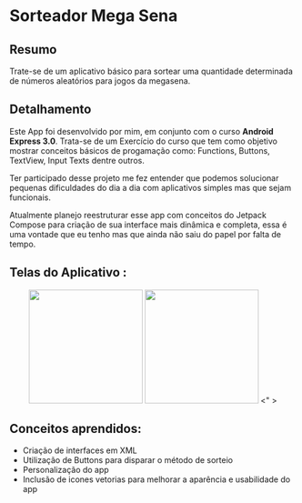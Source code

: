 # Sorteador Mega Sena
## Resumo

Trate-se de um aplicativo básico para sortear uma quantidade determinada de números aleatórios para jogos da megasena.

## Detalhamento
Este App foi desenvolvido por mim, em conjunto com o curso **Android Express 3.0**. Trata-se de um Exercício do curso que tem como objetivo mostrar conceitos básicos de progamação como: Functions, Buttons, TextView, Input Texts dentre outros.

Ter participado desse projeto me fez entender que podemos solucionar pequenas dificuldades do dia a dia com aplicativos simples mas que sejam funcionais. 

Atualmente planejo reestruturar esse app com conceitos do Jetpack Compose para criação de sua interface mais dinâmica e completa, essa é uma vontade que eu tenho mas que ainda não saiu do papel por falta de tempo.


## Telas do Aplicativo : 

<div align="center">

<img src = "https://user-images.githubusercontent.com/111225477/228832642-f622d57b-2f92-4368-86d7-c71cf07d86fb.png" width = "200px" >
<img src = "https://user-images.githubusercontent.com/111225477/228832969-90c61b27-416c-477f-84dc-907c6e8e5b6f.png" width = "200px" >
<" >

</div>

## Conceitos aprendidos: 
- Criação de interfaces em XML
- Utilização de Buttons para disparar o método de sorteio
- Personalização do app
- Inclusão de icones vetorias para melhorar a aparência e usabilidade do app
